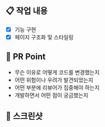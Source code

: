 ## 📋 작업 내용

- [x] 기능 구현
- [x] 페이지 구조화 및 스타일링

## 📌 PR Point

- 무슨 이유로 어떻게 코드를 변경했는지
- 어떤 위험이나 우려가 발견되었는지
- 어떤 부분에 리뷰어가 집중해야 하는지
- 개발하면서 어떤 점이 궁금했는지

## 📸 스크린샷
